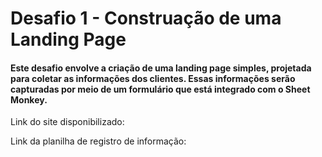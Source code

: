 # Desafio 1 - Construação de uma Landing Page
#### Este desafio envolve a criação de uma landing page simples, projetada para coletar as informações dos clientes. Essas informações serão capturadas por meio de um formulário que está integrado com o Sheet Monkey.

Link do site disponibilizado:

Link da planilha de registro de informação:
